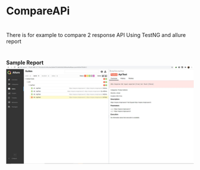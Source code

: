 # CompareAPi
#
There is for example to compare 2 response API Using TestNG and allure report
#
**Sample Report**
<img width="960" alt="Sample Allure Report" src="https://github.com/ahmadachmed/CompareAPi/blob/main/API.JPG?raw=true">
